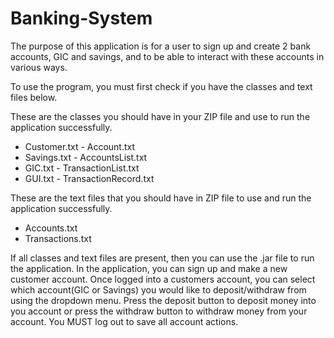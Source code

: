 # Banking-System
The purpose of this application is for a user to sign up and create 2 bank accounts, GIC and savings, and to be able to 
interact with these accounts in various ways.


To use the program, you must first check if you have the classes and text files below.

These are the classes you should have in your ZIP file and use to run the application successfully. 
- Customer.txt - Account.txt
- Savings.txt  - AccountsList.txt
- GIC.txt      - TransactionList.txt 
- GUI.txt      - TransactionRecord.txt

These are the text files that you should have in ZIP file to use and run the application successfully.
- Accounts.txt
- Transactions.txt

If all classes and text files are present, then you can use the .jar file to run the application.
In the application, you can sign up and make a new customer account. Once logged into a customers account, you can select
which account(GIC or Savings) you would like to deposit/withdraw from using the dropdown menu.
Press the deposit button to deposit money into you account or press the withdraw button to withdraw money
from your account. You MUST log out to save all account actions.
